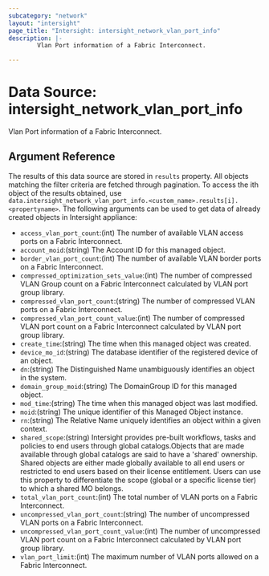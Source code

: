 ```yaml
---
subcategory: "network"
layout: "intersight"
page_title: "Intersight: intersight_network_vlan_port_info"
description: |-
        Vlan Port information of a Fabric Interconnect.

---
```


# Data Source: intersight_network_vlan_port_info
Vlan Port information of a Fabric Interconnect.
## Argument Reference
The results of this data source are stored in `results` property.
All objects matching the filter criteria are fetched through pagination.
To access the ith object of the results obtained, use `data.intersight_network_vlan_port_info.<custom_name>.results[i].<propertyname>`.
The following arguments can be used to get data of already created objects in Intersight appliance:
* `access_vlan_port_count`:(int) The number of available VLAN access ports on a Fabric Interconnect. 
* `account_moid`:(string) The Account ID for this managed object. 
* `border_vlan_port_count`:(int) The number of available VLAN border ports on a Fabric Interconnect. 
* `compressed_optimization_sets_value`:(int) The number of compressed VLAN Group count on a Fabric Interconnect calculated by VLAN port group library. 
* `compressed_vlan_port_count`:(string) The number of compressed VLAN ports on a Fabric Interconnect. 
* `compressed_vlan_port_count_value`:(int) The number of compressed VLAN port count on a Fabric Interconnect calculated by VLAN port group library. 
* `create_time`:(string) The time when this managed object was created. 
* `device_mo_id`:(string) The database identifier of the registered device of an object. 
* `dn`:(string) The Distinguished Name unambiguously identifies an object in the system. 
* `domain_group_moid`:(string) The DomainGroup ID for this managed object. 
* `mod_time`:(string) The time when this managed object was last modified. 
* `moid`:(string) The unique identifier of this Managed Object instance. 
* `rn`:(string) The Relative Name uniquely identifies an object within a given context. 
* `shared_scope`:(string) Intersight provides pre-built workflows, tasks and policies to end users through global catalogs.Objects that are made available through global catalogs are said to have a 'shared' ownership. Shared objects are either made globally available to all end users or restricted to end users based on their license entitlement. Users can use this property to differentiate the scope (global or a specific license tier) to which a shared MO belongs. 
* `total_vlan_port_count`:(int) The total number of VLAN ports on a Fabric Interconnect. 
* `uncompressed_vlan_port_count`:(string) The number of uncompressed VLAN ports on a Fabric Interconnect. 
* `uncompressed_vlan_port_count_value`:(int) The number of uncompressed VLAN port count on a Fabric Interconnect calculated by VLAN port group library. 
* `vlan_port_limit`:(int) The maximum number of VLAN ports allowed on a Fabric Interconnect. 
 
